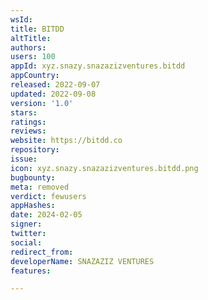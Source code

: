 ```yaml
---
wsId: 
title: BITDD
altTitle: 
authors: 
users: 100
appId: xyz.snazy.snazazizventures.bitdd
appCountry: 
released: 2022-09-07
updated: 2022-09-08
version: '1.0'
stars: 
ratings: 
reviews: 
website: https://bitdd.co
repository: 
issue: 
icon: xyz.snazy.snazazizventures.bitdd.png
bugbounty: 
meta: removed
verdict: fewusers
appHashes: 
date: 2024-02-05
signer: 
twitter: 
social: 
redirect_from: 
developerName: SNAZAZIZ VENTURES
features: 

---
```



